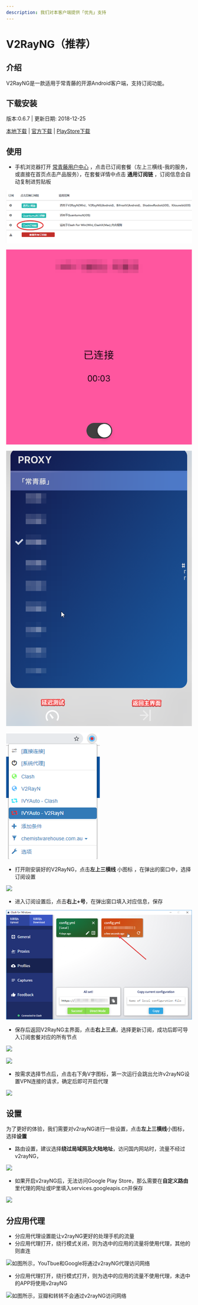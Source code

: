 ```yaml
---
description: 我们对本客户端提供「优先」支持
---
```


# V2RayNG（推荐）

## 介绍

V2RayNG是一款适用于常青藤的开源Android客户端，支持订阅功能。

## 下载安装

版本:0.6.7 \| 更新日期: 2018-12-25

[本地下载](https://xn--rut069fptl.club/dl.php?type=d&id=14) \| [官方下载](https://github.com/2dust/v2rayNG/releases/download/0.6.7/app-universal-release.apk) \| [PlayStore下载](https://play.google.com/store/apps/details?id=com.v2ray.ang)

## 使用

* 手机浏览器打开 [常青藤用户中心](https://xn--rut069fptl.club/clientarea.php) ，点击已订阅套餐（左上三横线-我的服务，或直接在首页点击产品服务），在套餐详情中点击 **通用订阅链** ，订阅信息会自动复制进剪贴板

![](../../.gitbook/assets/image%20%2824%29.png)

![](../../.gitbook/assets/image%20%289%29.png)

![](../../.gitbook/assets/image%20%2850%29.png)

![](../../.gitbook/assets/image%20%2846%29.png)

* 打开刚安装好的V2RayNG，点击**左上三横线** 小图标 ，在弹出的窗口中，选择订阅设置

![](../../.gitbook/assets/image-21.png)

* 进入订阅设置后，点击**右上+号**，在弹出窗口填入对应信息，保存

![](../../.gitbook/assets/image%20%2823%29.png)

* 保存后返回V2RayNG主界面，点击**右上三点**，选择更新订阅，成功后即可导入订阅套餐对应的所有节点

![](../../.gitbook/assets/image-44.png)

![](../../.gitbook/assets/image-82.png)

* 按需求选择节点后，点击右下角V字图标，第一次运行会跳出允许v2rayNG设置VPN连接的请求，确定后即可开启代理

![](../../.gitbook/assets/image-62.png)

## 设置

为了更好的体验，我们需要对v2rayNG进行一些设置，点击**左上三横线**小图标，选择**设置**

* 路由设置，建议选择**绕过局域网及大陆地址**，访问国内网站时，流量不经过v2rayNG，

![](../../.gitbook/assets/image-42.png)

* 如果开启v2rayNG后，无法访问Google Play Store，那么需要在**自定义路由**里代理的网址或IP里填入services.googleapis.cn并保存

![](../../.gitbook/assets/image-52.png)

## 分应用代理

* 分应用代理设置能让v2rayNG更好的处理手机的流量
* 分应用代理打开，绕行模式关闭，则为选中的应用的流量将使用代理，其他的则直连

![&#x5982;&#x56FE;&#x6240;&#x793A;&#xFF0C;YouTbue&#x548C;Google&#x5C06;&#x901A;&#x8FC7;v2rayNG&#x4EE3;&#x7406;&#x8BBF;&#x95EE;&#x7F51;&#x7EDC;](../../.gitbook/assets/image-9.png)

* 分应用代理打开，绕行模式打开，则为选中的应用的流量不使用代理，未选中的APP将使用v2rayNG

![&#x5982;&#x56FE;&#x6240;&#x793A;&#xFF0C;&#x8C46;&#x74E3;&#x548C;&#x8F6C;&#x8F6C;&#x4E0D;&#x4F1A;&#x901A;&#x8FC7;v2rayNG&#x8BBF;&#x95EE;&#x7F51;&#x7EDC;](../../.gitbook/assets/image-60.png)

